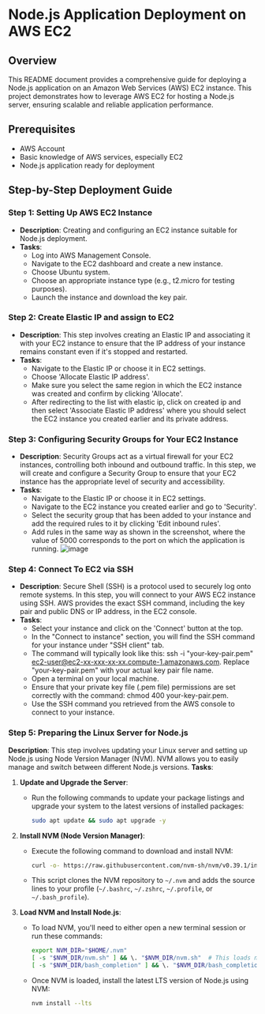 # Node.js Application Deployment on AWS EC2

## Overview

This README document provides a comprehensive guide for deploying a Node.js application on an Amazon Web Services (AWS) EC2 instance. This project demonstrates how to leverage AWS EC2 for hosting a Node.js server, ensuring scalable and reliable application performance.

## Prerequisites

- AWS Account
- Basic knowledge of AWS services, especially EC2
- Node.js application ready for deployment

## Step-by-Step Deployment Guide

### Step 1: Setting Up AWS EC2 Instance
- **Description**: Creating and configuring an EC2 instance suitable for Node.js deployment.
- **Tasks**:
  - Log into AWS Management Console.
  - Navigate to the EC2 dashboard and create a new instance.
  - Choose Ubuntu system.
  - Choose an appropriate instance type (e.g., t2.micro for testing purposes).
  - Launch the instance and download the key pair.
 
### Step 2: Create Elastic IP and assign to EC2
- **Description**: This step involves creating an Elastic IP and associating it with your EC2 instance to ensure that the IP address of your instance remains constant even if it's stopped and restarted.
- **Tasks**:
  - Navigate to the Elastic IP or choose it in EC2 settings.
  - Choose 'Allocate Elastic IP address'.
  - Make sure you select the same region in which the EC2 instance was created and confirm by clicking 'Allocate'.
  - After redirecting to the list with elastic ip, click on created ip and then select 'Associate Elastic IP address' where you should select the EC2 instance you created earlier and its private address.

### Step 3: Configuring Security Groups for Your EC2 Instance
- **Description**: Security Groups act as a virtual firewall for your EC2 instances, controlling both inbound and outbound traffic. In this step, we will create and configure a Security Group to ensure that your EC2 instance has the appropriate level of security and accessibility.
- **Tasks**:
  - Navigate to the Elastic IP or choose it in EC2 settings.
  - Navigate to the EC2 instance you created earlier and go to 'Security'.
  - Select the security group that has been added to your instance and add the required rules to it by clicking 'Edit inbound rules'.
  - Add rules in the same way as shown in the screenshot, where the value of 5000 corresponds to the port on which the application is running.
 ![image](https://github.com/chlip1/deploy-node-ec2/assets/81360555/35dbc28e-7be3-4ee7-a7c1-0230f5d48a8f)

### Step 4: Connect To EC2 via SSH
- **Description**: Secure Shell (SSH) is a protocol used to securely log onto remote systems. In this step, you will connect to your AWS EC2 instance using SSH. AWS provides the exact SSH command, including the key pair and public DNS or IP address, in the EC2 console.
- **Tasks**:
  - Select your instance and click on the 'Connect' button at the top.
  - In the "Connect to instance" section, you will find the SSH command for your instance under "SSH client" tab.
  - The command will typically look like this: ssh -i "your-key-pair.pem" ec2-user@ec2-xx-xxx-xx-xx.compute-1.amazonaws.com. Replace "your-key-pair.pem" with your actual key pair file name.
  - Open a terminal on your local machine.
  - Ensure that your private key file (.pem file) permissions are set correctly with the command: chmod 400 your-key-pair.pem.
  - Use the SSH command you retrieved from the AWS console to connect to your instance.

 ### Step 5: Preparing the Linux Server for Node.js
 **Description**: This step involves updating your Linux server and setting up Node.js using Node Version Manager (NVM). NVM allows you to easily manage and switch between different Node.js versions.
 **Tasks**:
  1. **Update and Upgrade the Server**:
     - Run the following commands to update your package listings and upgrade your system to the latest versions of installed packages:
       ```bash
       sudo apt update && sudo apt upgrade -y
       ```

  2. **Install NVM (Node Version Manager)**:
     - Execute the following command to download and install NVM:
       ```bash
       curl -o- https://raw.githubusercontent.com/nvm-sh/nvm/v0.39.1/install.sh | bash
       ```
     - This script clones the NVM repository to `~/.nvm` and adds the source lines to your profile (`~/.bashrc`, `~/.zshrc`, `~/.profile`, or `~/.bash_profile`).

  3. **Load NVM and Install Node.js**:
     - To load NVM, you'll need to either open a new terminal session or run these commands:
       ```bash
       export NVM_DIR="$HOME/.nvm"
       [ -s "$NVM_DIR/nvm.sh" ] && \. "$NVM_DIR/nvm.sh"  # This loads nvm
       [ -s "$NVM_DIR/bash_completion" ] && \. "$NVM_DIR/bash_completion"  # This loads nvm bash_completion
       ```
     - Once NVM is loaded, install the latest LTS version of Node.js using NVM:
       ```bash
       nvm install --lts
       ```
